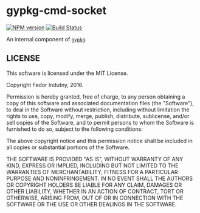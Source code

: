 # gypkg-cmd-socket
[![NPM version](https://badge.fury.io/js/gypkg-cmd-socket.svg)](http://badge.fury.io/js/gypkg-cmd-socket)
[![Build Status](https://secure.travis-ci.org/gypkg-cmd-socket/gypkg-cmd-socket.svg)](http://travis-ci.org/gypkg-cmd-socket/gypkg-cmd-socket)

An internal component of [`gypkg`][0].

## LICENSE

This software is licensed under the MIT License.

Copyright Fedor Indutny, 2016.

Permission is hereby granted, free of charge, to any person obtaining a
copy of this software and associated documentation files (the
"Software"), to deal in the Software without restriction, including
without limitation the rights to use, copy, modify, merge, publish,
distribute, sublicense, and/or sell copies of the Software, and to permit
persons to whom the Software is furnished to do so, subject to the
following conditions:

The above copyright notice and this permission notice shall be included
in all copies or substantial portions of the Software.

THE SOFTWARE IS PROVIDED "AS IS", WITHOUT WARRANTY OF ANY KIND, EXPRESS
OR IMPLIED, INCLUDING BUT NOT LIMITED TO THE WARRANTIES OF
MERCHANTABILITY, FITNESS FOR A PARTICULAR PURPOSE AND NONINFRINGEMENT. IN
NO EVENT SHALL THE AUTHORS OR COPYRIGHT HOLDERS BE LIABLE FOR ANY CLAIM,
DAMAGES OR OTHER LIABILITY, WHETHER IN AN ACTION OF CONTRACT, TORT OR
OTHERWISE, ARISING FROM, OUT OF OR IN CONNECTION WITH THE SOFTWARE OR THE
USE OR OTHER DEALINGS IN THE SOFTWARE.

[0]: https://github.com/gypkg/gypkg
